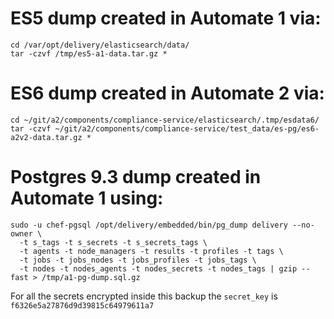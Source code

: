 
# ES5 dump created in Automate 1 via:
```
cd /var/opt/delivery/elasticsearch/data/
tar -czvf /tmp/es5-a1-data.tar.gz *
```

# ES6 dump created in Automate 2 via:
```
cd ~/git/a2/components/compliance-service/elasticsearch/.tmp/esdata6/
tar -czvf ~/git/a2/components/compliance-service/test_data/es-pg/es6-a2v2-data.tar.gz *
```

# Postgres 9.3 dump created in Automate 1 using:
```
sudo -u chef-pgsql /opt/delivery/embedded/bin/pg_dump delivery --no-owner \
  -t s_tags -t s_secrets -t s_secrets_tags \
  -t agents -t node_managers -t results -t profiles -t tags \
  -t jobs -t jobs_nodes -t jobs_profiles -t jobs_tags \
  -t nodes -t nodes_agents -t nodes_secrets -t nodes_tags | gzip --fast > /tmp/a1-pg-dump.sql.gz
```

For all the secrets encrypted inside this backup the `secret_key` is `f6326e5a27876d9d39815c64979611a7`
